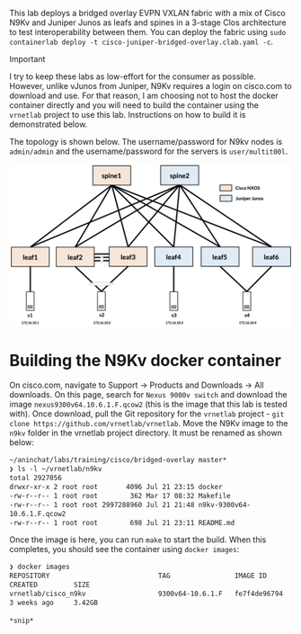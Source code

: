 This lab deploys a bridged overlay EVPN VXLAN fabric with a mix of Cisco N9Kv and Juniper Junos as leafs and spines in a 3-stage Clos architecture to test interoperability between them. You can deploy the fabric using `sudo containerlab deploy -t cisco-juniper-bridged-overlay.clab.yaml -c`.

> [!IMPORTANT]
> I try to keep these labs as low-effort for the consumer as possible. However, unlike vJunos from Juniper, N9Kv requires a login on cisco.com to download and use. For that reason, I am choosing not to host the docker container directly and you will need to build the container using the `vrnetlab` project to use this lab. Instructions on how to build it is demonstrated below.

The topology is shown below. The username/password for N9kv nodes is `admin/admin` and the username/password for the servers is `user/multit00l`.

![cisco-juniper-bridged-overlay](/static/images/cisco-juniper-bridged-overlay.png)

# Building the N9Kv docker container

On cisco.com, navigate to Support -> Products and Downloads -> All downloads. On this page, search for `Nexus 9000v switch` and download the image `nexus9300v64.10.6.1.F.qcow2` (this is the image that this lab is tested with). Once download, pull the Git repository for the `vrnetlab` project - `git clone https://github.com/vrnetlab/vrnetlab`. Move the N9Kv image to the `n9kv` folder in the vrnetlab project directory. It must be renamed as shown below:

```
~/aninchat/labs/training/cisco/bridged-overlay master*                                                                                                                  
❯ ls -l ~/vrnetlab/n9kv 
total 2927056
drwxr-xr-x 2 root root       4096 Jul 21 23:15 docker
-rw-r--r-- 1 root root        362 Mar 17 08:32 Makefile
-rw-r--r-- 1 root root 2997288960 Jul 21 21:48 n9kv-9300v64-10.6.1.F.qcow2
-rw-r--r-- 1 root root        698 Jul 21 23:11 README.md
```

Once the image is here, you can run `make` to start the build. When this completes, you should see the container using `docker images`:

```
❯ docker images
REPOSITORY                           TAG                IMAGE ID       CREATED         SIZE
vrnetlab/cisco_n9kv                  9300v64-10.6.1.F   fe7f4de96794   3 weeks ago     3.42GB

*snip*
```